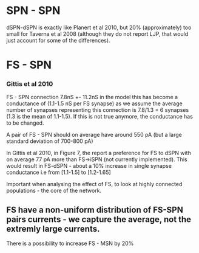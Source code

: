 # SPN - SPN

dSPN-dSPN is exactly like Planert et al 2010, but 20% (approximately) too small for Taverna et al 2008 (although they do not report LJP, that would just account for some of the differences).



# FS - SPN

### Gittis et al 2010

FS - SPN connection 7.8nS +- 11.2nS in the model this has become a conductance of (1.1-1.5 nS per FS synapse) as we assume the average
number of synapses representing this connection is 7.8/1.3 = 6 synapses (1.3 is the mean of 1.1-1.5). If this is not true anymore, the conductance has 
to be changed.

A pair of FS - SPN should on average have around 550 pA (but a large standard deviation of 700-800 pA)

In Gittis et al 2010, in Figure 7, the report a preference for FS to dSPN with on average 77 pA more than FS->iSPN (not currently implemented). This would result in FS-dSPN - about a 10% increase in single synapse conductance i.e from [1.1-1.5] to [1.2-1.65]

Important when analysing the effect of FS, to look at highly connected populations - the core of the network.

## FS have a non-uniform distribution of FS-SPN pairs currents - we capture the average, not the extremly large currents.



There is a possibility to increase FS - MSN by 20%
